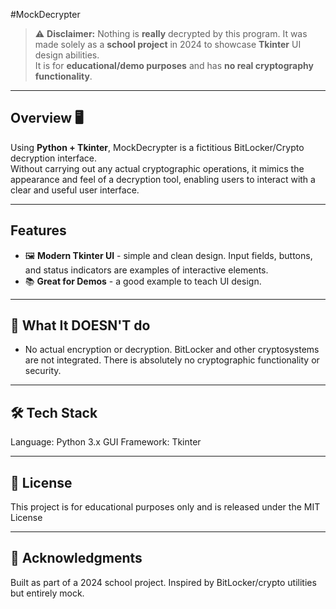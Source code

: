 #MockDecrypter
 > ⚠️ **Disclaimer:** Nothing is **really** decrypted by this program.  It was made solely as a **school project** in 2024 to showcase **Tkinter** UI design abilities.  
 >  It is for **educational/demo purposes** and has **no real cryptography functionality**.

 ---

 ## Overview 🖥
 Using **Python + Tkinter**, MockDecrypter is a fictitious BitLocker/Crypto decryption interface.  
 Without carrying out any actual cryptographic operations, it mimics the appearance and feel of a decryption tool, enabling users to interact with a clear and useful user interface.

 ---

 ## Features
 - 🖼️ **Modern Tkinter UI** - simple and clean design.
 Input fields, buttons, and status indicators are examples of interactive elements.
 - 📚 **Great for Demos** - a good example to teach UI design.

 ---

 ## 🚫 What It **DOESN'T** do
 - No actual encryption or decryption.
 BitLocker and other cryptosystems are not integrated.
 There is absolutely no cryptographic functionality or security.

 ---
## 🛠️ Tech Stack
Language: Python 3.x
GUI Framework: Tkinter

--- 
## 📜 License
This project is for educational purposes only and is released under the MIT License

---
##  🙋 Acknowledgments
Built as part of a 2024 school project.
Inspired by BitLocker/crypto utilities but entirely mock.
